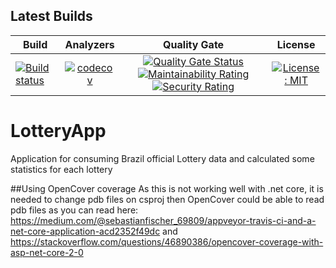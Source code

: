
## Latest Builds
Build    | Analyzers     | Quality Gate    |   License
-------- | :------------:| :------------:  | :------------:
[![Build status](https://ci.appveyor.com/api/projects/status/q72alxqar06ublbe?svg=true)](https://ci.appveyor.com/project/rsmivb/lotteryapp) | [![codecov](https://codecov.io/gh/rsmivb/LotteryApp/branch/master/graph/badge.svg)](https://codecov.io/gh/rsmivb/LotteryApp) | [![Quality Gate Status](https://sonarcloud.io/api/project_badges/measure?project=rsmivb_LotteryApp&metric=alert_status)](https://sonarcloud.io/dashboard?id=rsmivb_LotteryApp) [![Maintainability Rating](https://sonarcloud.io/api/project_badges/measure?project=rsmivb_LotteryApp&metric=sqale_rating)](https://sonarcloud.io/dashboard?id=rsmivb_LotteryApp) [![Security Rating](https://sonarcloud.io/api/project_badges/measure?project=rsmivb_LotteryApp&metric=security_rating)](https://sonarcloud.io/dashboard?id=rsmivb_LotteryApp) | [![License: MIT](https://img.shields.io/badge/License-MIT-yellow.svg)](https://opensource.org/licenses/MIT)

# LotteryApp
Application for consuming Brazil official Lottery data and calculated some statistics for each lottery

##Using OpenCover coverage
As this is not working well with .net core, it is needed to change pdb files on csproj then OpenCover could be able to read pdb files as you can read here: https://medium.com/@sebastianfischer_69809/appveyor-travis-ci-and-a-net-core-application-acd2352f49dc and https://stackoverflow.com/questions/46890386/opencover-coverage-with-asp-net-core-2-0
